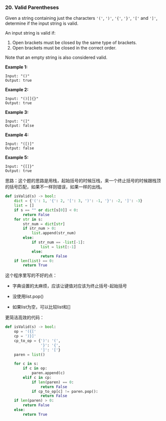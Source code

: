### 20. Valid Parentheses

Given a string containing just the characters `'('`, `')'`, `'{'`, `'}'`, `'['` and `']'`, determine if the input string is valid.

An input string is valid if:

1. Open brackets must be closed by the same type of brackets.
2. Open brackets must be closed in the correct order.

Note that an empty string is also considered valid.

**Example 1:**

```
Input: "()"
Output: true
```

**Example 2:**

```
Input: "()[]{}"
Output: true
```

**Example 3:**

```
Input: "(]"
Output: false
```

**Example 4:**

```
Input: "([)]"
Output: false
```

**Example 5:**

```
Input: "{[]}"
Output: true
```

思路：这个题的思路是用栈，起始括号的时候压栈，来一个终止括号的时候跟栈顶的括号匹配，如果不一样则错误，如果一样的出栈。

```python
def isValid(s) -> bool:
    dict = {'(': 1, '{': 2, '[': 3, ')': -1, '}': -2, ']': -3}
    list = []
    if s == "" or dict[s[0]] < 0:
        return False
    for str in s:
        str_num = dict[str]
        if str_num > 0:
            list.append(str_num)
        else:
            if str_num == -list[-1]:
                list = list[:-1]
            else:
                return False
    if len(list) == 0:
        return True
```

这个程序里写的不好的点：

+ 字典设置的太麻烦，应该让键值对应该为终止括号-起始括号

+ 没使用list.pop()

+ 如果list为空，可以比较list和[]

更简洁高效的代码：

```python
def isValid(s) -> bool:
	op = '({['
	cp = ')}]'
	cp_to_op = {')': '(',
				'}': '{',
                ']': '['}
	paren = list()
        
	for c in s:
		if c in op:
			paren.append(c)
		elif c in cp:
			if len(paren) == 0:
				return False
			if cp_to_op[c] != paren.pop():
				return False
	if len(paren) > 0:
		return False
	else:
		return True
```

